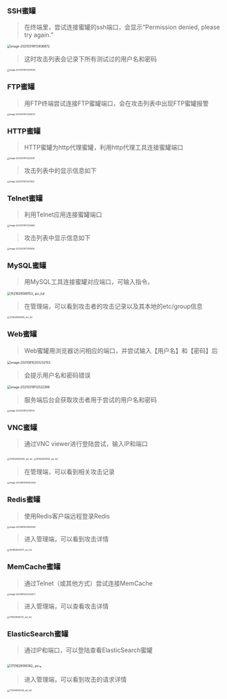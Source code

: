 ### SSH蜜罐

>  在终端里，尝试连接蜜罐的ssh端口，会显示“Permission denied, please try again.”

<img src="/images/20210812135541.png" alt="image-20210319113406672" style="zoom: 50%;" />

> 这时攻击列表会记录下所有测试过的用户名和密码

<img src="/images/20210812135551.png" alt="image-20210319113330040" style="zoom: 33%;" />


### FTP蜜罐

> 用FTP终端尝试连接FTP蜜罐端口，会在攻击列表中出现FTP蜜罐报警

<img src="/images/20210812135559.png" alt="image-20210319113309227" style="zoom: 33%;" />


### HTTP蜜罐

> HTTP蜜罐为http代理蜜罐，利用http代理工具连接蜜罐端口

<img src="/images/20210812135608.png" alt="image-20210319113242516" style="zoom: 33%;" />

> 攻击列表中的显示信息如下

<img src="/images/20210812135616.png" alt="image-20210319113211933" style="zoom: 33%;" />


### Telnet蜜罐

> 利用Telnet应用连接蜜罐端口

<img src="/images/20210812135624.png" alt="image-20210319113132880" style="zoom: 33%;" />

> 攻击列表中显示信息如下

<img src="/images/20210812135634.png" alt="image-20210319113101608" style="zoom: 33%;" />


### MySQL蜜罐

> 用MySQL工具连接蜜罐对应端口，可输入指令。

<img src="/images/20210812135642.jpg" alt="1521628589153_.pic_hd" style="zoom:50%;" />


> 在管理端，可以看到攻击者的攻击记录以及其本地的etc/group信息

<img src="/images/1531628589485_.pic_hd.jpg" alt="1531628589485_.pic_hd" style="zoom: 33%;" />


### Web蜜罐

> Web蜜罐用浏览器访问相应的端口，并尝试输入【用户名】和【密码】后

<img src="/images/image-20210810203232153.png" alt="image-20210810203232153" style="zoom:50%;" />

> 会提示用户名和密码错误

<img src="/images/20210812135706.png" alt="image-20210319112522399" style="zoom:50%;" />


> 服务端后台会获取攻击者用于尝试的用户名和密码

<img src="/images/20210812135717.png" alt="image-20210319112739513" style="zoom: 33%;" />


### VNC蜜罐

> 通过VNC viewer进行登陆尝试，输入IP和端口

<img src="/images/1591628590040_.pic_hd.jpg" alt="1591628590040_.pic_hd" style="zoom: 33%;" />

<img src="/images/1611628590115_.pic_hd.jpg" alt="1611628590115_.pic_hd" style="zoom:33%;" />


> 在管理端，可以看到相关攻击记录

<img src="/images/image-20210810195923459.png" alt="image-20210810195923459" style="zoom:33%;" />


### Redis蜜罐

> 使用Redis客户端远程登录Redis

<img src="/images/image-20210810200645587.png" alt="image-20210810200645587" style="zoom: 33%;" />

> 进入管理端，可以看到攻击详情

<img src="/images/1641628594371_.pic_hd.jpg" alt="1641628594371_.pic_hd" style="zoom: 33%;">


### MemCache蜜罐

> 通过Telnet（或其他方式）尝试连接MemCache

<img src="/images/image-20210810202312677.png" alt="image-20210810202312677" style="zoom: 33%;" />

> 进入管理端，可以查看攻击详情

<img src="/images/1741628595751_.pic_hd.jpg" alt="1741628595751_.pic_hd" style="zoom: 33%;" />



### ElasticSearch蜜罐

> 通过IP和端口，可以登陆查看ElasticSearch蜜罐

<img src="/images/1701628595182_.pic.jpg" alt="1701628595182_.pic" style="zoom:50%;" />、


> 进入管理端，可以看到攻击的请求详情

<img src="/images/1721628595216_.pic_hd.jpg" alt="1721628595216_.pic_hd" style="zoom: 33%;" />



